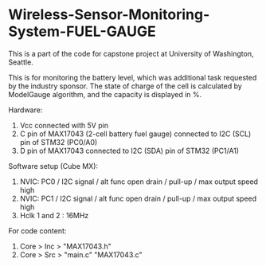 # Wireless-Sensor-Monitoring-System-FUEL-GAUGE

This is a part of the code for capstone project at University of Washington, Seattle.


This is for monitoring the battery level, which was additional task requested by the industry sponsor. The state of charge of the cell is calculated by ModelGauge algorithm, and the capacity is displayed in %.


Hardware:
1. Vcc connected with 5V pin
2. C pin of MAX17043 (2-cell battery fuel gauge) connected to I2C (SCL) pin of STM32 (PC0/A0)
3. D pin of MAX17043 connected to I2C (SDA) pin of STM32 (PC1/A1)


Software setup (Cube MX):
1. NVIC: PC0 / I2C signal / alt func open drain / pull-up / max output speed high
2. NVIC: PC1 / I2C signal / alt func open drain / pull-up / max output speed high
3. Hclk 1 and 2 : 16MHz

For code content:
1. Core > Inc > "MAX17043.h"
2. Core > Src > "main.c"
		"MAX17043.c"
